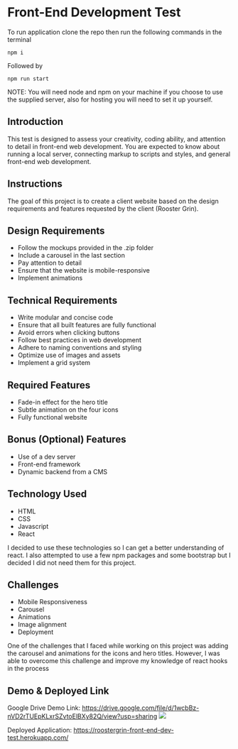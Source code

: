 # Front-End Development Test
To run application clone the repo then run the following commands in the terminal
```
npm i
```
Followed by

```
npm run start
```
NOTE: You will need node and npm on your machine if you choose to use the supplied server, also for hosting you will need to set it up yourself.

## Introduction
This test is designed to assess your creativity, coding ability, and attention to detail in front-end web development. You are expected to know about running a local server, connecting markup to scripts and styles, and general front-end web development. 

## Instructions
The goal of this project is to create a client website based on the design requirements and features requested by the client (Rooster Grin).

## Design Requirements
- Follow the mockups provided in the .zip folder
- Include a carousel in the last section
- Pay attention to detail
- Ensure that the website is mobile-responsive
- Implement animations

## Technical Requirements
- Write modular and concise code
- Ensure that all built features are fully functional
- Avoid errors when clicking buttons
- Follow best practices in web development
- Adhere to naming conventions and styling
- Optimize use of images and assets
- Implement a grid system

## Required Features
- Fade-in effect for the hero title
- Subtle animation on the four icons
- Fully functional website

## Bonus (Optional) Features
- Use of a dev server
- Front-end framework
- Dynamic backend from a CMS

## Technology Used
- HTML
- CSS
- Javascript
- React

I decided to use these technologies so I can get a better understanding of react. I also attempted to use a few npm packages and some bootstrap but I decided I did not need them for this project.

## Challenges
- Mobile Responsiveness 
- Carousel
- Animations
- Image alignment
- Deployment

One of the challenges that I faced while working on this project was adding the carousel and animations for the icons and hero titles. However, I was able to overcome this challenge and improve my knowledge of react hooks in the process 


## Demo & Deployed Link
Google Drive Demo Link: https://drive.google.com/file/d/1wcbBz-nVD2rTUEpKLxrSZvtoElBXy82Q/view?usp=sharing
![](src\images\demo.gif)

Deployed Application: https://roostergrin-front-end-dev-test.herokuapp.com/





